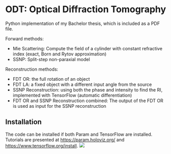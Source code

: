 # ODT: Optical Diffraction Tomography
Python implementation of my Bachelor thesis, which is included as a PDF file. 

Forward methods:
- Mie Scattering: Compute the field of a cylinder with constant refractive index (exact, Born and Rytov approximation)
- SSNP: Split-step non-paraxial model

Reconstruction methods:
- FDT OR: the full rotation of an object
- FDT LA: a fixed object with a different input angle from the source
- SSNP Reconstruction: using both the phase and intensity to find the RI, implemented with TensorFlow (automatic differentiation)
- FDT OR and SSNP Reconstruction combined: The output of the FDT OR is used as input for the SSNP reconstruction

## Installation
The code can be installed if both Param and TensorFlow are installed. Tutorials are presented at https://param.holoviz.org/ and https://www.tensorflow.org/install.
![](https://github.com/brijn02/ODT/blob/main/Figures/2D_SSNP_Solver.gif)
